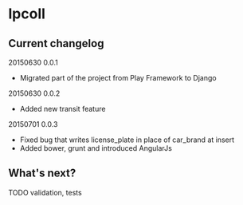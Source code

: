 # lpcoll


## Current changelog
20150630 0.0.1
* Migrated part of the project from Play Framework to Django

20150630 0.0.2
* Added new transit feature

20150701 0.0.3
* Fixed bug that writes license_plate in place of car_brand at insert
* Added bower, grunt and introduced AngularJs


## What's next?
TODO validation, tests

